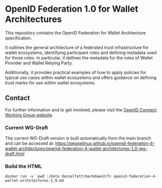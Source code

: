 # OpenID Federation 1.0 for Wallet Architectures

This repository contains the OpenID Federation for Wallet Architecture specification.

It outlines the general architecture of a federated trust infrastructure for wallet ecosystems, identifying participant roles and defining metadata used for those roles.
In particular, it defines the metadata for the roles of Wallet Provider and Wallet Relying Party.

Additionally, it provides practical examples of how to apply policies for typical use cases within wallet ecosystems and offers guidance on defining trust marks for use within wallet ecosystems.

## Contact

For further information and to get involved, please visit the [OpenID Connect Working Group website](https://openid.net/wg/connect/).

### Current WG-Draft

The current WG-Draft version is built automatically from the main branch and can be accessed at: https://peppelinux.github.io/openid-federation-4-wallet-architectures/openid-federation-4-wallet-architectures-1_0-wg-draft.html


### Build the HTML ###

```docker run -v `pwd`:/data danielfett/markdown2rfc openid-federation-4-wallet-architectures-1_0.md```


